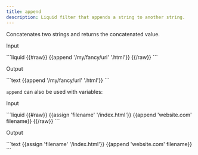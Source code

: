 ```yaml
---
title: append
description: Liquid filter that appends a string to another string.
---
```


Concatenates two strings and returns the concatenated value.

<p class="code-label">Input</p>
```liquid
{{#raw}}
{{append '/my/fancy/url' '.html'}}
{{/raw}}
```

<p class="code-label">Output</p>
```text
{{append '/my/fancy/url' '.html'}}
```

`append` can also be used with variables:

<p class="code-label">Input</p>
```liquid
{{#raw}}
{{assign 'filename' '/index.html'}}
{{append 'website.com' filename}}
{{/raw}}
```

<p class="code-label">Output</p>
```text
{{assign 'filename' '/index.html'}}
{{append 'website.com' filename}}
```
